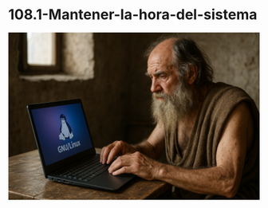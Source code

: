 # 108.1-Mantener-la-hora-del-sistema
![LPI Logo](../../../../wallpaper/diogenes_linux.png "Buscando al hombre nuevo")
